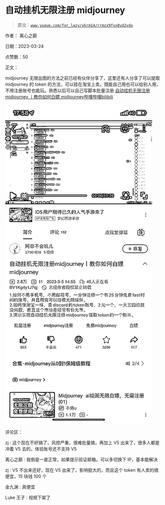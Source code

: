 # 自动挂机无限注册 midjourney

> 原文：[`www.yuque.com/for_lazy/xkrm14/rrmzx9fvx0vd2ydx`](https://www.yuque.com/for_lazy/xkrm14/rrmzx9fvx0vd2ydx)

作者： 离心之巅

日期：2023-03-24

点赞数：50

正文：

midjourney 无限出图的方法之前已经有伙伴分享了，这里还有人分享了可以提取 midjourney 的 token 的方法，可以挂在淘宝上卖。既能自己用也可以给别人用，不用注册账号也能玩。熟悉以后可以自己写脚本批量注册 [自动挂机无限注册 midjourney 丨教你如何白嫖 midjourney哔哩哔哩bilibili](https://b23.tv/gymw24i)

![](img/505826153a479ebc4d354498d867386a.png)  

评论区：

zj : 这个现在不好搞了，风控严重，很难批量搞，再加上 V5 出来了，很多人都是冲着 V5 去的，体验账号还不支持 V5

离心之巅 : 我倒是一直正常，如果提示验证邮箱。可以多切换下 IP，基本能解决

zj : V5 不出来还好，现在 V5 出来了，影响挺大的，而且这个 token 有人卖的很便宜，15 块钱 100 个

金九渊 : 真便宜

Luke 王子 : 视频下架了

